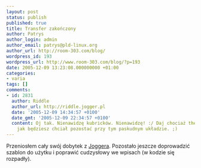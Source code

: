 ```yaml
---
layout: post
status: publish
published: true
title: Transfer zakończony
author: Patrys
author_login: admin
author_email: patrys@pld-linux.org
author_url: http://room-303.com/blog/
wordpress_id: 193
wordpress_url: http://www.room-303.com/blog/?p=193
date: 2005-12-09 13:23:08.000000000 +01:00
categories:
- varia
tags: []
comments:
- id: 2831
  author: Riddle
  author_url: http://riddle.jogger.pl
  date: '2005-12-09 14:34:57 +0100'
  date_gmt: '2005-12-09 22:34:57 +0100'
  content: Oj tak. Nienawidzę kubricków. Nienawidzę! :/ Daj chociaż theme switchera
    jak będziesz chciał pozostać przy tym paskudnym układzie. ;)
---
```

Przeniosłem cały swój dobytek z <a href="http://patrys.jogger.pl/" rel="me">Joggera</a>. Pozostało jeszcze doprowadzić szablon do użytku i poprawić cudzysłowy we wpisach (w kodzie się rozpadły).

